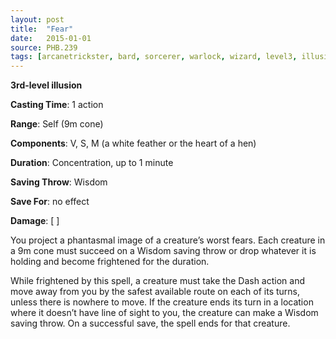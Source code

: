```yaml
---
layout: post
title:  "Fear"
date:   2015-01-01
source: PHB.239
tags: [arcanetrickster, bard, sorcerer, warlock, wizard, level3, illusion]
---
```


**3rd-level illusion**

**Casting Time**: 1 action

**Range**: Self (9m cone)

**Components**: V, S, M (a white feather or the heart of a hen)

**Duration**: Concentration, up to 1 minute

**Saving Throw**: Wisdom

**Save For**: no effect

**Damage**: [ ]

You project a phantasmal image of a creature’s worst fears. Each creature in a 9m cone must succeed on a Wisdom saving throw or drop whatever it is holding and become frightened for the duration.

While frightened by this spell, a creature must take the Dash action and move away from you by the safest available route on each of its turns, unless there is nowhere to move. If the creature ends its turn in a location where it doesn’t have line of sight to you, the creature can make a Wisdom saving throw. On a successful save, the spell ends for that creature.
